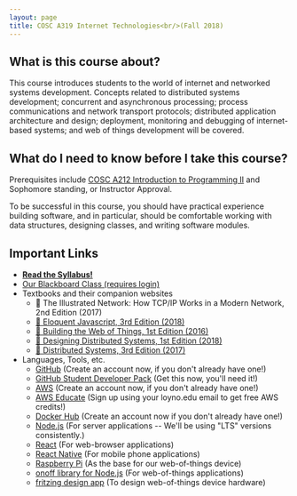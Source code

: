 ```yaml
---
layout: page
title: COSC A319 Internet Technologies<br/>(Fall 2018)
---
```


## What is this course about?
This course introduces students to the world of internet and networked systems development. Concepts related to distributed systems development; concurrent and asynchronous processing; process communications and network transport protocols; distributed application architecture and design; deployment, monitoring and debugging of internet-based systems; and web of things development will be covered.

## What do I need to know before I take this course?
Prerequisites include [COSC A212 Introduction to Programming II](http://2017bulletin.loyno.edu/undergraduate/computer-science#cosc-a212) and Sophomore standing, or Instructor Approval.

To be successful in this course, you should have practical experience building software, and in particular, should be comfortable working with data structures, designing classes, and writing software modules.

## Important Links

* **[Read the Syllabus!](./syllabus)**
* [Our Blackboard Class (requires login)](https://loyno.blackboard.com/ultra/courses/_67687_1/cl/outline)
* Textbooks and their companion websites
  * 📘 The Illustrated Network: How TCP/IP Works in a Modern Network, 2nd Edition (2017)
  * [📙 Eloquent Javascript, 3rd Edition (2018)](https://eloquentjavascript.net/)
  * [📗 Building the Web of Things, 1st Edition (2016)](https://webofthings.org/book/)
  * [📕 Designing Distributed Systems, 1st Edition (2018)](http://shop.oreilly.com/product/0636920072768.do)
  * [📔 Distributed Systems, 3rd Edition (2017)](https://www.distributed-systems.net/index.php/books/distributed-systems-3rd-edition-2017/)
* Languages, Tools, etc.
  * [GitHub](https://github.com/) (Create an account now, if you don't already have one!)
  * [GitHub Student Developer Pack](https://education.github.com/pack) (Get this now, you'll need it!)
  * [AWS](https://aws.amazon.com/) (Create an account now, if you don't already have one!)
  * [AWS Educate](https://aws.amazon.com/education/awseducate/) (Sign up using your loyno.edu email to get free AWS credits!)
  * [Docker Hub](https://hub.docker.com/signup) (Create an account now if you don't already have one!)
  * [Node.js](https://nodejs.org/en/) (For server applications -- We'll be using "LTS" versions consistently.)
  * [React](https://reactjs.org/) (For web-browser applications)
  * [React Native](https://facebook.github.io/react-native/) (For mobile phone applications)
  * [Raspberry Pi](https://www.raspberrypi.org/) (As the base for our web-of-things device)
  * [onoff library for Node.js](https://www.npmjs.com/package/onoff) (For web-of-things applications)
  * [fritzing design app](https://fritzing.org/home/) (To design web-of-things device hardware)
